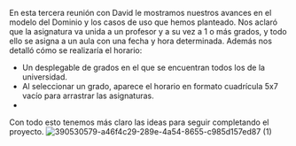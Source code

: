En esta tercera reunión con David le mostramos nuestros avances en el modelo del Dominio y los casos de uso que hemos planteado. Nos aclaró que la asignatura va unida a un profesor y a su vez a 1 o más grados, y todo ello se asigna a un aula con una fecha y hora determinada.
Además nos detalló cómo se realizaría el horario:

- Un desplegable de grados en el que se encuentran todos los de la universidad.
- Al seleccionar un grado, aparece el horario en formato cuadrícula 5x7 vacío para arrastrar las asignaturas.
- 
Con todo esto tenemos más claro las ideas para seguir completando el proyecto.
![390530579-a46f4c29-289e-4a54-8655-c985d157ed87 (1)](https://github.com/user-attachments/assets/92a5e5b3-bca9-4a39-aa08-931313822b95)
